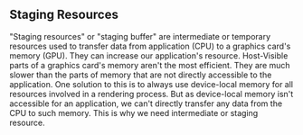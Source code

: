 ## Staging Resources

"Staging resources" or "staging buffer" are intermediate or temporary resources used to transfer data from application (CPU) to a graphics card's memory (GPU). They can increase our application's resource. Host-Visible parts of a graphics card's memory aren't the most efficient. They are much slower than the parts of memory that are not directly accessible to the application. One solution to this is to always use device-local memory for all resources involved in a rendering process. But as device-local memory isn't accessible for an application, we can't directly transfer any data from the CPU to such memory. This is why we need intermediate or staging resource.